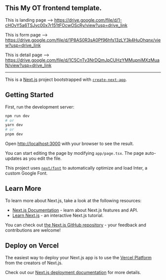 ## This My OT frontend template.

This is landing page --> https://drive.google.com/file/d/1-cHOvY5a6TSJyc00x7r151tFOcwOScRy/view?usp=drive_link

This is form page --> https://drive.google.com/file/d/1P8AS0R3sA0Pf96hfs13zLY3k4HuOhqnx/view?usp=drive_link

This is detail page --> https://drive.google.com/file/d/1C5CnTv3NrDQmJpCUHzYMMupniMXzMuaN/view?usp=drive_link

-------------------------------------------------------------------------------------------------------------------------------

This is a [Next.js](https://nextjs.org/) project bootstrapped with [`create-next-app`](https://github.com/vercel/next.js/tree/canary/packages/create-next-app).

## Getting Started

First, run the development server:

```bash
npm run dev
# or
yarn dev
# or
pnpm dev
```

Open [http://localhost:3000](http://localhost:3000) with your browser to see the result.

You can start editing the page by modifying `app/page.tsx`. The page auto-updates as you edit the file.

This project uses [`next/font`](https://nextjs.org/docs/basic-features/font-optimization) to automatically optimize and load Inter, a custom Google Font.

## Learn More

To learn more about Next.js, take a look at the following resources:

- [Next.js Documentation](https://nextjs.org/docs) - learn about Next.js features and API.
- [Learn Next.js](https://nextjs.org/learn) - an interactive Next.js tutorial.

You can check out [the Next.js GitHub repository](https://github.com/vercel/next.js/) - your feedback and contributions are welcome!

## Deploy on Vercel

The easiest way to deploy your Next.js app is to use the [Vercel Platform](https://vercel.com/new?utm_medium=default-template&filter=next.js&utm_source=create-next-app&utm_campaign=create-next-app-readme) from the creators of Next.js.

Check out our [Next.js deployment documentation](https://nextjs.org/docs/deployment) for more details.
